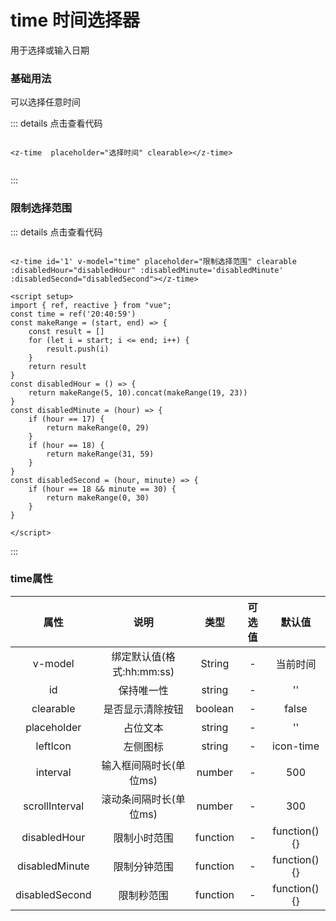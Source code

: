 # time 时间选择器
用于选择或输入日期

### 基础用法

可以选择任意时间

<z-time  placeholder="选择时间" clearable></z-time>

<script setup>
import { ref, reactive } from "vue";
const time = ref('20:40:59')

const makeRange = (start, end) => {
    const result = []
    for (let i = start; i <= end; i++) {
        result.push(i)
    }
    return result
}
const disabledHour = () => {
    return makeRange(5, 10).concat(makeRange(19, 23))
}
const disabledMinute = (hour) => {
    if (hour == 17) {
        return makeRange(0, 29)
    }
    if (hour == 18) {
        return makeRange(31, 59)
    }
}
const disabledSecond = (hour, minute) => {
    if (hour == 18 && minute == 30) {
        return makeRange(0, 30)
    }
}

</script>

::: details 点击查看代码
```vue

<z-time  placeholder="选择时间" clearable></z-time>


```
:::

### 限制选择范围

<z-time id='1' v-model="time" placeholder="限制选择范围" clearable :disabledHour="disabledHour" :disabledMinute='disabledMinute' :disabledSecond="disabledSecond"></z-time>

::: details 点击查看代码
```vue

<z-time id='1' v-model="time" placeholder="限制选择范围" clearable :disabledHour="disabledHour" :disabledMinute='disabledMinute' :disabledSecond="disabledSecond"></z-time>

<script setup>
import { ref, reactive } from "vue";
const time = ref('20:40:59')
const makeRange = (start, end) => {
    const result = []
    for (let i = start; i <= end; i++) {
        result.push(i)
    }
    return result
}
const disabledHour = () => {
    return makeRange(5, 10).concat(makeRange(19, 23))
}
const disabledMinute = (hour) => {
    if (hour == 17) {
        return makeRange(0, 29)
    }
    if (hour == 18) {
        return makeRange(31, 59)
    }
}
const disabledSecond = (hour, minute) => {
    if (hour == 18 && minute == 30) {
        return makeRange(0, 30)
    }
}

</script>

```
:::

### time属性

|    属性      |       说明      |     类型       |  可选值               |     默认值     |
|:------------:|:--------------:|:--------------:|:------------------:|:----------------:|
|    v-model      |      绑定默认值(格式:hh:mm:ss)      |     String       |  -               |     当前时间     |
|    id      |       保持唯一性      |     string       |  -               |     ''     |
|    clearable      |       是否显示清除按钮      |     boolean       |  -               |     false     |
|    placeholder      |       占位文本      |     string       |  -               |     ''     |
|    leftIcon      |       左侧图标      |     string       |  -               |     icon-time     |
|    interval      |       输入框间隔时长(单位ms)      |     number       |  -               |     500     |
|    scrollInterval      |       滚动条间隔时长(单位ms)      |     number       |  -               |     300     |
|    disabledHour      |       限制小时范围      |     function       |  -               |     function(){}     |
|    disabledMinute      |       限制分钟范围     |     function       |  -               |     function(){}      |
|    disabledSecond      |       限制秒范围       |     function       |  -               |     function(){}      |

